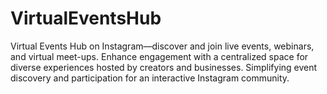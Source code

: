 # VirtualEventsHub
Virtual Events Hub on Instagram—discover and join live events, webinars, and virtual meet-ups. Enhance engagement with a centralized space for diverse experiences hosted by creators and businesses. Simplifying event discovery and participation for an interactive Instagram community.
